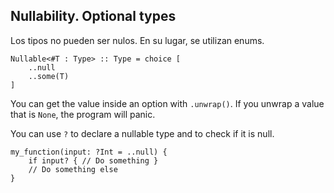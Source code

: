 ## Nullability. Optional types

Los tipos no pueden ser nulos. En su lugar, se utilizan enums.

```
Nullable<#T : Type> :: Type = choice [
	..null
	..some(T)
]
```

You can get the value inside an option with `.unwrap()`.
If you unwrap a value that is `None`, the program will panic.


You can use `?` to declare a nullable type and to check if it is null.

```rg
my_function(input: ?Int = ..null) {
	if input? { // Do something }
	// Do something else
}
```



